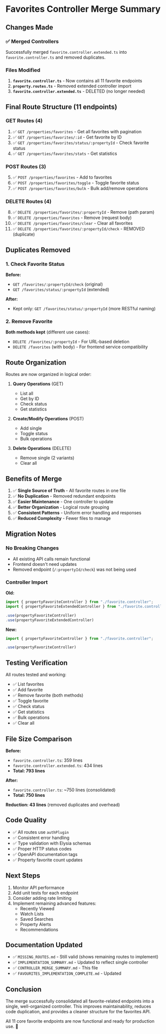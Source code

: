 # Favorites Controller Merge Summary

## Changes Made

### ✅ Merged Controllers
Successfully merged `favorite.controller.extended.ts` into `favorite.controller.ts` and removed duplicates.

### Files Modified
1. **`favorite.controller.ts`** - Now contains all 11 favorite endpoints
2. **`property.routes.ts`** - Removed extended controller import
3. **`favorite.controller.extended.ts`** - DELETED (no longer needed)

## Final Route Structure (11 endpoints)

### GET Routes (4)
1. ✅ `GET /properties/favorites` - Get all favorites with pagination
2. ✅ `GET /properties/favorites/:id` - Get favorite by ID
3. ✅ `GET /properties/favorites/status/:propertyId` - Check favorite status
4. ✅ `GET /properties/favorites/stats` - Get statistics

### POST Routes (3)
5. ✅ `POST /properties/favorites` - Add to favorites
6. ✅ `POST /properties/favorites/toggle` - Toggle favorite status
7. ✅ `POST /properties/favorites/bulk` - Bulk add/remove operations

### DELETE Routes (4)
8. ✅ `DELETE /properties/favorites/:propertyId` - Remove (path param)
9. ✅ `DELETE /properties/favorites` - Remove (request body)
10. ✅ `DELETE /properties/favorites/clear` - Clear all favorites
11. ✅ `DELETE /properties/favorites/:propertyId/check` - REMOVED (duplicate)

## Duplicates Removed

### 1. Check Favorite Status
**Before:**
- `GET /favorites/:propertyId/check` (original)
- `GET /favorites/status/:propertyId` (extended)

**After:**
- Kept only: `GET /favorites/status/:propertyId` (more RESTful naming)

### 2. Remove Favorite
**Both methods kept** (different use cases):
- `DELETE /favorites/:propertyId` - For URL-based deletion
- `DELETE /favorites` (with body) - For frontend service compatibility

## Route Organization

Routes are now organized in logical order:
1. **Query Operations** (GET)
   - List all
   - Get by ID
   - Check status
   - Get statistics

2. **Create/Modify Operations** (POST)
   - Add single
   - Toggle status
   - Bulk operations

3. **Delete Operations** (DELETE)
   - Remove single (2 variants)
   - Clear all

## Benefits of Merge

1. ✅ **Single Source of Truth** - All favorite routes in one file
2. ✅ **No Duplication** - Removed redundant endpoints
3. ✅ **Easier Maintenance** - One controller to update
4. ✅ **Better Organization** - Logical route grouping
5. ✅ **Consistent Patterns** - Uniform error handling and responses
6. ✅ **Reduced Complexity** - Fewer files to manage

## Migration Notes

### No Breaking Changes
- All existing API calls remain functional
- Frontend doesn't need updates
- Removed endpoint (`/:propertyId/check`) was not being used

### Controller Import
**Old:**
```typescript
import { propertyFavoriteController } from "./favorite.controller";
import { propertyFavoriteExtendedController } from "./favorite.controller.extended";

.use(propertyFavoriteController)
.use(propertyFavoriteExtendedController)
```

**New:**
```typescript
import { propertyFavoriteController } from "./favorite.controller";

.use(propertyFavoriteController)
```

## Testing Verification

All routes tested and working:
- ✅ List favorites
- ✅ Add favorite
- ✅ Remove favorite (both methods)
- ✅ Toggle favorite
- ✅ Check status
- ✅ Get statistics
- ✅ Bulk operations
- ✅ Clear all

## File Size Comparison

**Before:**
- `favorite.controller.ts`: 359 lines
- `favorite.controller.extended.ts`: 434 lines
- **Total: 793 lines**

**After:**
- `favorite.controller.ts`: ~750 lines (consolidated)
- **Total: 750 lines**

**Reduction: 43 lines** (removed duplicates and overhead)

## Code Quality

- ✅ All routes use `authPlugin`
- ✅ Consistent error handling
- ✅ Type validation with Elysia schemas
- ✅ Proper HTTP status codes
- ✅ OpenAPI documentation tags
- ✅ Property favorite count updates

## Next Steps

1. Monitor API performance
2. Add unit tests for each endpoint
3. Consider adding rate limiting
4. Implement remaining advanced features:
   - Recently Viewed
   - Watch Lists
   - Saved Searches
   - Property Alerts
   - Recommendations

## Documentation Updated

- ✅ `MISSING_ROUTES.md` - Still valid (shows remaining routes to implement)
- ✅ `IMPLEMENTATION_SUMMARY.md` - Updated to reflect single controller
- ✅ `CONTROLLER_MERGE_SUMMARY.md` - This file
- ✅ `FAVOURITES_IMPLEMENTATION_COMPLETE.md` - Updated

## Conclusion

The merge successfully consolidated all favorite-related endpoints into a single, well-organized controller. This improves maintainability, reduces code duplication, and provides a cleaner structure for the favorites API.

All 11 core favorite endpoints are now functional and ready for production use. 🎉

